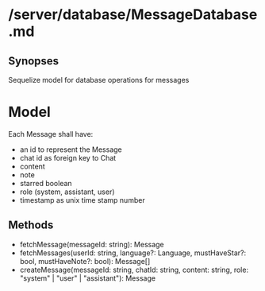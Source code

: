 # /server/database/MessageDatabase.md

## Synopses
Sequelize model for database operations for messages

# Model
Each Message shall have:
- an id to represent the Message
- chat id as foreign key to Chat
- content
- note
- starred boolean
- role (system, assistant, user)
- timestamp as unix time stamp number

## Methods
- fetchMessage(messageId: string): Message
- fetchMessages(userId: string, language?: Language, mustHaveStar?: bool, mustHaveNote?: bool): Message[]
- createMessage(messageId: string, chatId: string, content: string, role: "system" | "user" | "assistant"): Message
